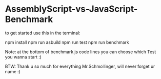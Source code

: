 # AssemblyScript-vs-JavaScript-Benchmark

to get started use this in the terminal:

npm install
npm run asbuild
npm run test
npm run benchmark

Note: at the bottom of benchmark.js code lines you can choose which Test you wanna start :)

BTW: Thank u so much for everything Mr.Schmollinger, will never forget ur name :)
